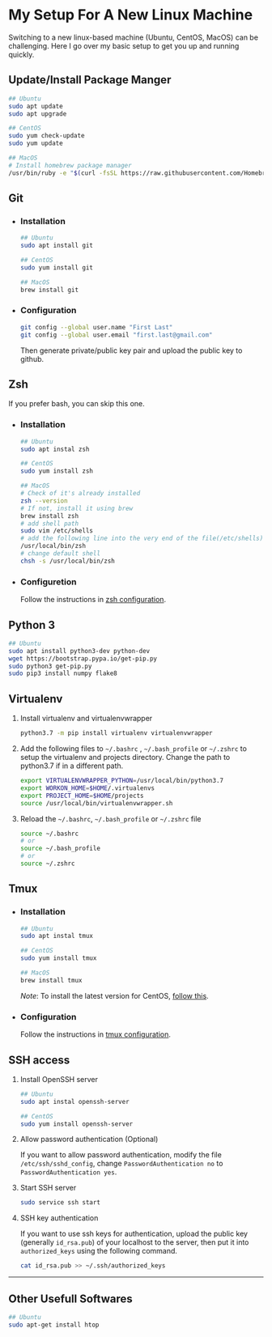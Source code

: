 # My Setup For A New Linux Machine
Switching to a new linux-based machine (Ubuntu, CentOS, MacOS) can be challenging. Here I go over my basic setup to get you up and running quickly.


## Update/Install Package Manger

```bash
## Ubuntu
sudo apt update
sudo apt upgrade

## CentOS
sudo yum check-update
sudo yum update

## MacOS
# Install homebrew package manager
/usr/bin/ruby -e "$(curl -fsSL https://raw.githubusercontent.com/Homebrew/install/master/install)"
```


## Git
- ### Installation
    ```bash
    ## Ubuntu
    sudo apt install git

    ## CentOS
    sudo yum install git

    ## MacOS
    brew install git
    ```
- ### Configuration
    ```bash
    git config --global user.name "First Last"
    git config --global user.email "first.last@gmail.com"
    ```

    Then generate private/public key pair and upload the public key to github.


## Zsh

If you prefer bash, you can skip this one.

- ### Installation
    ```bash
    ## Ubuntu
    sudo apt instal zsh

    ## CentOS
    sudo yum install zsh

    ## MacOS
    # Check of it's already installed
    zsh --version
    # If not, install it using brew
    brew install zsh
    # add shell path
    sudo vim /etc/shells
    # add the following line into the very end of the file(/etc/shells)
    /usr/local/bin/zsh
    # change default shell
    chsh -s /usr/local/bin/zsh
    ```

- ### Configuretion

    Follow the instructions in [zsh configuration](./zsh/README.md).


## Python 3

```bash
## Ubuntu
sudo apt install python3-dev python-dev
wget https://bootstrap.pypa.io/get-pip.py
sudo python3 get-pip.py
sudo pip3 install numpy flake8
```

## Virtualenv

1. Install virtualenv and virtualenvwrapper
    ```bash
    python3.7 -m pip install virtualenv virtualenvwrapper
    ```
1. Add the following files to `~/.bashrc` , `~/.bash_profile` or `~/.zshrc` to setup the virtualenv and projects directory.
 Change the path to python3.7 if in a different path.
    ```zsh
    export VIRTUALENVWRAPPER_PYTHON=/usr/local/bin/python3.7
    export WORKON_HOME=$HOME/.virtualenvs
    export PROJECT_HOME=$HOME/projects
    source /usr/local/bin/virtualenvwrapper.sh
    ```
1. Reload the `~/.bashrc`, `~/.bash_profile` or `~/.zshrc` file
    ```zsh
    source ~/.bashrc
    # or
    source ~/.bash_profile
    # or
    source ~/.zshrc

    ```

## Tmux

- ### Installation
    ```bash
    ## Ubuntu
    sudo apt instal tmux
    
    ## CentOS
    sudo yum install tmux
    
    ## MacOS
    brew install tmux
    ```
    *Note*: To install the latest version for CentOS, [follow this](./tmux/README.md).

- ### Configuration
  
  Follow the instructions in [tmux configuration](./tmux/README.md).



## SSH access

1. Install OpenSSH server

    ```bash
    ## Ubuntu
    sudo apt instal openssh-server

    ## CentOS
    sudo yum install openssh-server
    ```

2. Allow password authentication (Optional)

    If you want to allow password authentication, modify the file `/etc/ssh/sshd_config`, change `PasswordAuthentication no` to `PasswordAuthentication yes`.

3. Start SSH server

    ```bash
    sudo service ssh start
    ```

4. SSH key authentication

    If you want to use ssh keys for authentication, upload the public key (generally `id_rsa.pub`) of your localhost to the server, then put it into `authorized_keys` using the following command.

    ```bash
    cat id_rsa.pub >> ~/.ssh/authorized_keys
    ```

---
## Other Usefull Softwares

```bash
## Ubuntu
sudo apt-get install htop
```